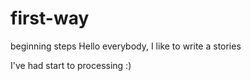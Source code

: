 # first-way
beginning steps
Hello everybody, I like to write a stories

I've had start to processing :)
